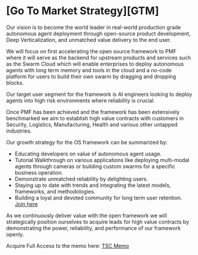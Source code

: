 # [Go To Market Strategy][GTM]

Our vision is to become the world leader in real-world production grade autonomous agent deployment through open-source product development, Deep Verticalization, and unmatched value delivery to the end user.

We will focus on first accelerating the open source framework to PMF where it will serve as the backend for upstream products and services such as the Swarm Cloud which will enable enterprises to deploy autonomous agents with long term memory and tools in the cloud and a no-code platform for users to build their own swarm by dragging and dropping blocks.

Our target user segment for the framework is AI engineers looking to deploy agents into high risk environments where reliability is crucial. 

Once PMF has been achieved and the framework has been extensively benchmarked we aim to establish high value contracts with customers in Security, Logistics, Manufacturing, Health and various other untapped industries.

Our growth strategy for the OS framework can be summarized by:

- Educating developers on value of autonomous agent usage.
- Tutorial Walkthrough on various applications like deploying multi-modal agents through cameras or building custom swarms for a specific business operation.
- Demonstrate unmatched reliability by delighting users.
- Staying up to date with trends and integrating the latest models, frameworks, and methodologies.
- Building a loyal and devoted community for long term user retention. [Join here](https://codex.apac.ai)

As we continuously deliver value with the open framework we will strategically position ourselves to acquire leads for high value contracts by demonstrating the power, reliability, and performance of our framework openly.

Acquire Full Access to the memo here: [TSC Memo](https://docs.google.com/document/d/1hS_nv_lFjCqLfnJBoF6ULY9roTbSgSuCkvXvSUSc7Lo/edit?usp=sharing)